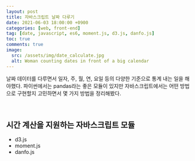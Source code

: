 ```yaml
---
layout: post
title: 자바스크립트 날짜 다루기
date: 2021-06-03 18:00:00 +0900
categories: [web, front-end]
tag: [date, javascript, es6, moment.js, d3.js, danfo.js]
toc: true
comments: true
image:
  src: /assets/img/date_calculate.jpg
  alt: Woman counting dates in front of a big calendar
---
```



날짜 데이터를 다루면서 일자, 주, 월, 연, 요일 등의 다양한 기준으로 통계 내는 일을 해야했다. 파이썬에서는 pandas라는 좋은 모듈이 있지만 자바스크립트에서는 어떤 방법으로 구현할지 고민하면서 몇 가지 방법을 정리해봤다.

<br>

## 시간 계산을 지원하는 자바스크립트 모듈
* d3.js
* moment.js
* danfo.js